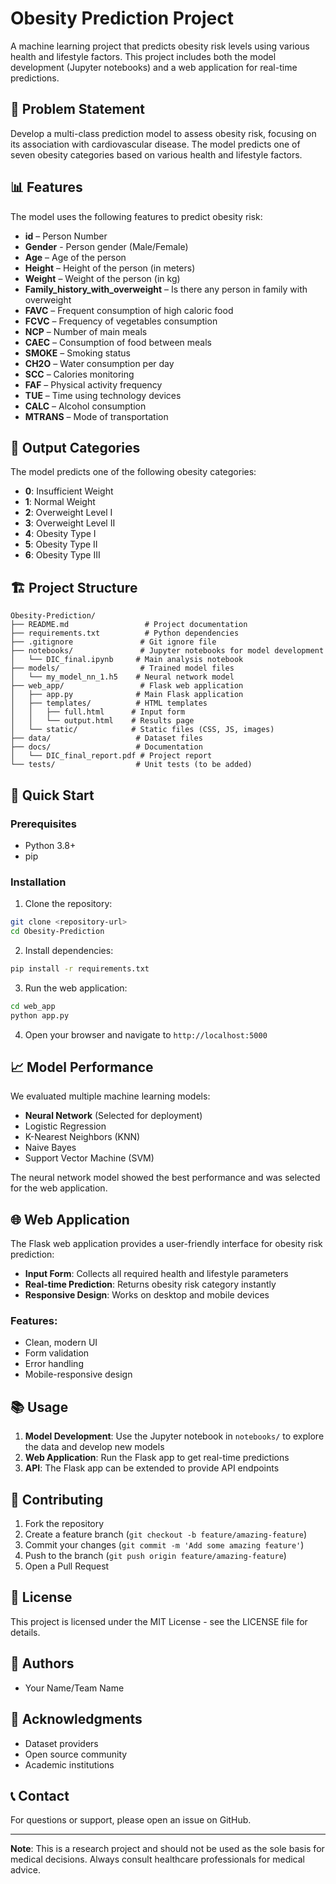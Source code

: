 # Obesity Prediction Project

A machine learning project that predicts obesity risk levels using various health and lifestyle factors. This project includes both the model development (Jupyter notebooks) and a web application for real-time predictions.

## 🎯 Problem Statement

Develop a multi-class prediction model to assess obesity risk, focusing on its association with cardiovascular disease. The model predicts one of seven obesity categories based on various health and lifestyle factors.

## 📊 Features

The model uses the following features to predict obesity risk:

- **id** – Person Number
- **Gender** - Person gender (Male/Female)
- **Age** – Age of the person
- **Height** – Height of the person (in meters)
- **Weight** – Weight of the person (in kg)
- **Family_history_with_overweight** – Is there any person in family with overweight
- **FAVC** – Frequent consumption of high caloric food
- **FCVC** – Frequency of vegetables consumption
- **NCP** – Number of main meals
- **CAEC** – Consumption of food between meals
- **SMOKE** – Smoking status
- **CH2O** – Water consumption per day
- **SCC** – Calories monitoring
- **FAF** – Physical activity frequency
- **TUE** – Time using technology devices
- **CALC** – Alcohol consumption
- **MTRANS** – Mode of transportation

## 🎯 Output Categories

The model predicts one of the following obesity categories:

- **0**: Insufficient Weight
- **1**: Normal Weight
- **2**: Overweight Level I
- **3**: Overweight Level II
- **4**: Obesity Type I
- **5**: Obesity Type II
- **6**: Obesity Type III

## 🏗️ Project Structure

```
Obesity-Prediction/
├── README.md                 # Project documentation
├── requirements.txt          # Python dependencies
├── .gitignore               # Git ignore file
├── notebooks/               # Jupyter notebooks for model development
│   └── DIC_final.ipynb     # Main analysis notebook
├── models/                  # Trained model files
│   └── my_model_nn_1.h5    # Neural network model
├── web_app/                 # Flask web application
│   ├── app.py              # Main Flask application
│   ├── templates/          # HTML templates
│   │   ├── full.html      # Input form
│   │   └── output.html    # Results page
│   └── static/            # Static files (CSS, JS, images)
├── data/                   # Dataset files
├── docs/                   # Documentation
│   └── DIC_final_report.pdf # Project report
└── tests/                  # Unit tests (to be added)
```

## 🚀 Quick Start

### Prerequisites

- Python 3.8+
- pip

### Installation

1. Clone the repository:
```bash
git clone <repository-url>
cd Obesity-Prediction
```

2. Install dependencies:
```bash
pip install -r requirements.txt
```

3. Run the web application:
```bash
cd web_app
python app.py
```

4. Open your browser and navigate to `http://localhost:5000`

## 📈 Model Performance

We evaluated multiple machine learning models:

- **Neural Network** (Selected for deployment)
- Logistic Regression
- K-Nearest Neighbors (KNN)
- Naive Bayes
- Support Vector Machine (SVM)

The neural network model showed the best performance and was selected for the web application.

## 🌐 Web Application

The Flask web application provides a user-friendly interface for obesity risk prediction:

- **Input Form**: Collects all required health and lifestyle parameters
- **Real-time Prediction**: Returns obesity risk category instantly
- **Responsive Design**: Works on desktop and mobile devices

### Features:
- Clean, modern UI
- Form validation
- Error handling
- Mobile-responsive design

## 📚 Usage

1. **Model Development**: Use the Jupyter notebook in `notebooks/` to explore the data and develop new models
2. **Web Application**: Run the Flask app to get real-time predictions
3. **API**: The Flask app can be extended to provide API endpoints

## 🤝 Contributing

1. Fork the repository
2. Create a feature branch (`git checkout -b feature/amazing-feature`)
3. Commit your changes (`git commit -m 'Add some amazing feature'`)
4. Push to the branch (`git push origin feature/amazing-feature`)
5. Open a Pull Request

## 📄 License

This project is licensed under the MIT License - see the LICENSE file for details.

## 👥 Authors

- Your Name/Team Name

## 🙏 Acknowledgments

- Dataset providers
- Open source community
- Academic institutions

## 📞 Contact

For questions or support, please open an issue on GitHub.

---

**Note**: This is a research project and should not be used as the sole basis for medical decisions. Always consult healthcare professionals for medical advice.

